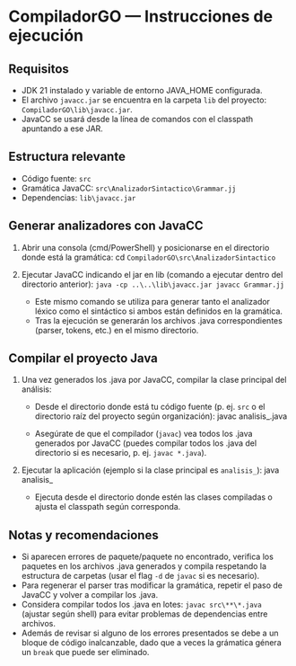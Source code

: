 # CompiladorGO — Instrucciones de ejecución

## Requisitos
- JDK 21 instalado y variable de entorno JAVA_HOME configurada.
- El archivo `javacc.jar` se encuentra en la carpeta `lib` del proyecto: `CompiladorGO\lib\javacc.jar`.
- JavaCC se usará desde la línea de comandos con el classpath apuntando a ese JAR.

## Estructura relevante
- Código fuente: `src`
- Gramática JavaCC: `src\AnalizadorSintactico\Grammar.jj`
- Dependencias: `lib\javacc.jar`

## Generar analizadores con JavaCC
1. Abrir una consola (cmd/PowerShell) y posicionarse en el directorio donde está la gramática:
   cd `CompiladorGO\src\AnalizadorSintactico`

2. Ejecutar JavaCC indicando el jar en lib (comando a ejecutar dentro del directorio anterior):
   `java -cp ..\..\lib\javacc.jar javacc Grammar.jj`

   - Este mismo comando se utiliza para generar tanto el analizador léxico como el sintáctico si ambos están definidos en la gramática.
   - Tras la ejecución se generarán los archivos .java correspondientes (parser, tokens, etc.) en el mismo directorio.

## Compilar el proyecto Java
1. Una vez generados los .java por JavaCC, compilar la clase principal del análisis:
   - Desde el directorio donde está tu código fuente (p. ej. `src` o el directorio raíz del proyecto según organización):
     javac analisis_.java

   - Asegúrate de que el compilador (`javac`) vea todos los .java generados por JavaCC (puedes compilar todos los .java del directorio si es necesario, p. ej. `javac *.java`).

2. Ejecutar la aplicación (ejemplo si la clase principal es `analisis_`):
   java analisis_

   - Ejecuta desde el directorio donde estén las clases compiladas o ajusta el classpath según corresponda.

## Notas y recomendaciones
- Si aparecen errores de paquete/paquete no encontrado, verifica los paquetes en los archivos .java generados y compila respetando la estructura de carpetas (usar el flag `-d` de `javac` si es necesario).
- Para regenerar el parser tras modificar la gramática, repetir el paso de JavaCC y volver a compilar los .java.
- Considera compilar todos los .java en lotes: `javac src\**\*.java` (ajustar según shell) para evitar problemas de dependencias entre archivos.
- Además de revisar si alguno de los errores presentados se debe a un bloque de código inalcanzable, dado que a veces la grámatica génera un `break` que puede ser eliminado.
